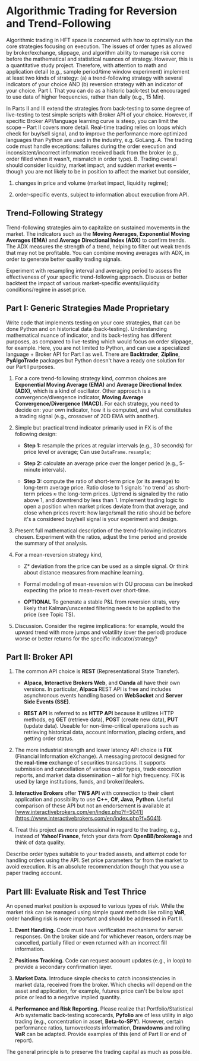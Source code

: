 # Algorithmic Trading for Reversion and Trend-Following

Algorithmic trading in HFT space is concerned with how to optimally run the core strategies focusing on execution. The issues of order types as allowed by broker/exchange, slippage, and algorithm ability to manage risk come before the mathematical and statistical nuances of strategy. However, this is a quantitative study project. Therefore, with attention to math and application detail (e.g., sample period/time window experiment) implement at least two kinds of strategy: (a) a trend-following strategy with several indicators of your choice AND (b) reversion strategy with an indicator of your choice. Part I. That you can do as a historic back-test but encouraged to use data of higher frequencies, rather than daily (e.g., 15 Min).

In Parts II and III extend the strategies from back-testing to some degree of live-testing to test simple scripts with Broker API of your choice. However, if specific Broker API/language learning curve is steep, you can limit the scope – Part II covers more detail. Real-time trading relies on loops which check for buy/sell signal, and to improve the performance more optimized languages than Python are used in the industry, e.g. GoLang. A. The trading code must handle exceptions: failures during the order execution and inconsistent/incorrect information received back from the broker (e.g., order filled when it wasn't, mismatch in order type). B. Trading overall should consider liquidity, market impact, and sudden market events – though you are not likely to be in position to affect the market but consider,

1. changes in price and volume (market impact, liquidity regime);

2. order-specific events, subject to information about execution from API.

## Trend-Following Strategy

Trend-following strategies aim to capitalize on sustained movements in the market. The indicators such as the **Moving Averages**, **Exponential Moving Averages (EMA)** and **Average Directional Index (ADX)** to confirm trends. The ADX measures the strength of a trend, helping to filter out weak trends that may not be profitable. You can combine moving averages with ADX, in order to generate better quality trading signals.

Experiment with resampling interval and averaging period to assess the effectiveness of your specific trend-following approach. Discuss or better backtest the impact of various market-specific events/liquidity conditions/regime in asset price.

## Part I: Generic Strategies Made Proprietary

Write code that implements testing on your core strategies, that can be done Python and on historical data (back-testing). Understanding mathematical nuance of indicator, and its back-testing has different purposes, as compared to live-testing which would focus on order slippage, for example. Here, you are not limited to Python, and can use a specialized language + Broker API for Part I as well. There are **Backtrader**, **Zipline**, **PyAlgoTrade** packages but Python doesn't have a ready one solution for our Part I purposes.

1. For a core trend-following strategy kind, common choices are **Exponential Moving Average (EMA)** and **Average Directional Index (ADX)**, which is a kind of oscillator. Other approach is a convergence/divergence indicator, **Moving Average Convergence/Divergence (MACD)**. For each strategy, you need to decide on: your own indicator, how it is computed, and what constitutes a trading signal (e.g., crossover of 20D EMA with another).

2. Simple but practical trend indicator primarily used in FX is of the following design:

    - **Step 1:** resample the prices at regular intervals (e.g., 30 seconds) for price level or average; Can use `DataFrame.resample`;

    - **Step 2:** calculate an average price over the longer period (e.g., 5-minute intervals).

    - **Step 3:** compute the ratio of short-term price (or its average) to long-term average price. Ratio close to 1 signals 'no trend' as short-term prices ≈ the long-term prices. Uptrend is signaled by the ratio above 1, and downtrend by less than 1. Implement trading logic to open a position when market prices deviate from that average, and close when prices revert: how large/small the ratio should be before it's a considered buy/sell signal is your experiment and design.

3. Present full mathematical description of the trend-following indicators chosen. Experiment with the ratios, adjust the time period and provide the summary of that analysis.

4. For a mean-reversion strategy kind,

    - Z\* deviation from the price can be used as a simple signal. Or think about distance measures from machine learning.

    - Formal modeling of mean-reversion with OU process can be invoked expecting the price to mean-revert over short-time.

    - **OPTIONAL** To generate a stable P&L from reversion strats, very likely that Kalman/unscented filtering needs to be applied to the price (see Topic TS).

5. Discussion. Consider the regime implications: for example, would the upward trend with more jumps and volatility (over the period) produce worse or better returns for the specific indicator/strategy?

## Part II: Broker API

1. The common API choice is **REST** (Representational State Transfer).

    - **Alpaca**, **Interactive Brokers Web**, and **Oanda** all have their own versions. In particular, **Alpaca** REST API is free and includes asynchronous events handling based on **WebSocket** and **Server Side Events (SSE)**.

    - **REST API** is referred to as **HTTP API** because it utilizes HTTP methods, eg **GET** (retrieve data), **POST** (create new data), **PUT** (update data). Useable for non-time-critical operations such as retrieving historical data, account information, placing orders, and getting order status.

2. The more industrial strength and lower latency API choice is **FIX** (Financial Information eXchange). A messaging protocol designed for the **real-time** exchange of securities transactions. It supports submission and cancellation of various order types, trade execution reports, and market data dissemination – all for high frequency. FIX is used by large institutions, funds, and broker/dealers.

3. **Interactive Brokers** offer **TWS API** with connection to their client application and possibility to use **C++**, **C#**, **Java**, **Python**. Useful comparison of these API but not an endorsement is available at [www.interactivebrokers.com/en/index.php?f=5041](https://www.interactivebrokers.com/en/index.php?f=5041).

4. Treat this project as more professional in regard to the trading, e.g., instead of **Yahoo!Finance**, fetch your data from **OpenBB/brokerage** and think of data quality.

Describe order types suitable to your traded assets, and attempt code for handling orders using the API. Set price parameters far from the market to avoid execution. It is an absolute recommendation though that you use a paper trading account.

## Part III: Evaluate Risk and Test Thrice

An opened market position is exposed to various types of risk. While the market risk can be managed using simple quant methods like rolling **VaR**, order handling risk is more important and should be addressed in Part II.

1. **Event Handling.** Code must have verification mechanisms for server responses. On the broker side and for whichever reason, orders may be cancelled, partially filled or even returned with an incorrect fill information.

2. **Positions Tracking.** Code can request account updates (e.g., in loop) to provide a secondary confirmation layer.

3. **Market Data.** Introduce simple checks to catch inconsistencies in market data, received from the broker. Which checks will depend on the asset and application, for example, futures price can't be below spot price or lead to a negative implied quantity.

4. **Performance and Risk Reporting.** Please realize that Portfolio/Statistical Arb systematic back-testing scorecards, **Pyfolio** are of less utility in algo trading (e.g., concentration in asset, **Beta-to-SPY**). However, certain performance ratios, turnover/costs information, **Drawdowns** and rolling **VaR** can be adapted. Provide examples of this (end of Part II or end of report).

The general principle is to preserve the trading capital as much as possible.
